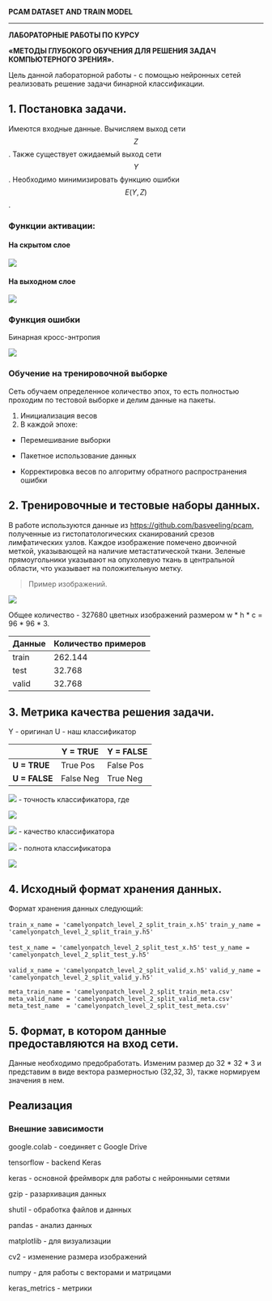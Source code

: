  **PCAM DATASET AND TRAIN MODEL**

------------



**ЛАБОРАТОРНЫЕ РАБОТЫ ПО КУРСУ**


**«МЕТОДЫ ГЛУБОКОГО ОБУЧЕНИЯ ДЛЯ РЕШЕНИЯ ЗАДАЧ КОМПЬЮТЕРНОГО ЗРЕНИЯ».**

Цель данной лабораторной работы - с помощью нейронных сетей реализовать решение задачи бинарной классификации.



##  1.  Постановка задачи.

Имеются входные данные. Вычисляем выход сети $$Z$$. Также существует ожидаемый выход сети $$Y$$. Необходимо минимизировать функцию ошибки $$E(Y, Z)$$.

### Функции активации:

#### На скрытом слое

![](https://github.com/NovozhilovaA/pcam_train/blob/master/images/ReLU.PNG?raw=true)


#### На выходном слое


![](https://github.com/NovozhilovaA/pcam_train/blob/master/images/sigmoid.png?raw=true)


### Функция ошибки 

Бинарная кросс-энтропия

![](https://github.com/NovozhilovaA/pcam_train/blob/master/images/loss.png?raw=true)

### Обучение на тренировочной выборке
Сеть обучаем определенное количество эпох, то есть полностью проходим по тестовой выборке и делим данные на пакеты.

1. Инициализация весов
2. В каждой эпохе:

- Перемешивание выборки

- Пакетное использование данных

- Корректировка весов по алгоритму обратного распространения ошибки


## 2. Тренировочные и тестовые наборы данных.
В работе используются данные из https://github.com/basveeling/pcam, полученные из гистопатологических сканирований срезов лимфатических узлов. Каждое изображение помечено двоичной меткой, указывающей на наличие метастатической ткани. Зеленые прямоугольники указывают на опухолевую ткань в центральной области, что указывает на положительную метку.
> Пример изображений.

![](https://github.com/basveeling/pcam/blob/master/pcam.jpg?raw=true)



Общее количество - 327680 цветных изображений размером
w \* h \* c  = 96 \* 96 \* 3.

|  Данные  | Количество примеров |
| ------------ | ------------ |
|  train  |  262.144 |
|  test  |  32.768  |
|  valid  | 32.768  |





## 3. Метрика качества решения задачи.
 
Y - оригинал
U - наш классификатор

|   | Y = TRUE |  Y = FALSE |
| ------------ | ------------ | ------------ |
|  **U = TRUE** |  True Pos  |  False Pos |
|  **U = FALSE** |  False Neg  |  True Neg  |





![](https://github.com/NovozhilovaA/pcam_train/blob/master/images/metric_accuracy.png?raw=true) - точность классификатора, где

![](https://github.com/NovozhilovaA/pcam_train/blob/master/images/metric_N.png?raw=true) 

![](https://github.com/NovozhilovaA/pcam_train/blob/master/images/metric_precision.png?raw=true)  - качество классификатора

![](https://github.com/NovozhilovaA/pcam_train/blob/master/images/metric_recall.png?raw=true)  - полнота классификатора

![](https://github.com/NovozhilovaA/pcam_train/blob/master/images/metric_f1_score.png?raw=true) 




## 4. Исходный формат хранения данных. 
Формат хранения данных следующий: 

`train_x_name = 'camelyonpatch_level_2_split_train_x.h5'`
`train_y_name = 'camelyonpatch_level_2_split_train_y.h5'`

`test_x_name = 'camelyonpatch_level_2_split_test_x.h5'`
`test_y_name = 'camelyonpatch_level_2_split_test_y.h5'`

`valid_x_name = 'camelyonpatch_level_2_split_valid_x.h5'`
`valid_y_name = 'camelyonpatch_level_2_split_valid_y.h5'`

`meta_train_name = 'camelyonpatch_level_2_split_train_meta.csv'`
`meta_valid_name = 'camelyonpatch_level_2_split_valid_meta.csv'`
`meta_test_name  = 'camelyonpatch_level_2_split_test_meta.csv'`




## 5. Формат, в котором данные предоставляются на вход сети.
Данные необходимо предобработать. Изменим размер до 32 \* 32 \* 3 и представим в виде вектора размерностью (32,32, 3), также нормируем значения в нем.



## Реализация
### Внешние зависимости

google.colab - соединяет с Google Drive

tensorflow - backend Keras

keras - основной фреймворк для работы с нейронными сетями

gzip - разархивация данных

shutil - обработка файлов и данных

pandas - анализ данных

matplotlib  - для визуализации

cv2 - изменение размера изображений

numpy - для работы с векторами и матрицами

keras_metrics - метрики